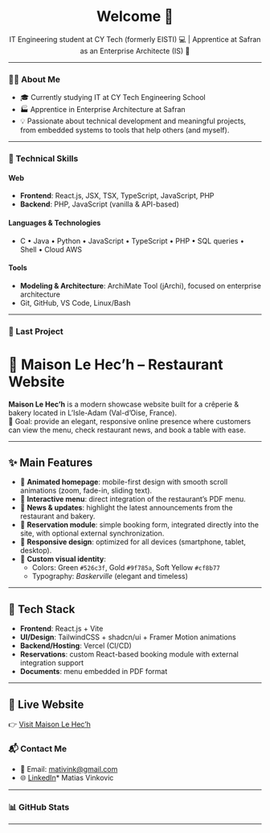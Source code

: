 <h1 align="center">Welcome 👋</h1>

<p align="center">
  IT Engineering student at CY Tech (formerly EISTI) 💻 | Apprentice at Safran as an Enterprise Architecte (IS) 🚀
</p>

---

### 👨‍💻 About Me

- 🎓 Currently studying IT at CY Tech Engineering School
- 🏭 Apprentice in Enterprise Architecture at Safran
- 💡 Passionate about technical development and meaningful projects, from embedded systems to tools that help others (and myself).

---

### 🔧 Technical Skills

#### Web
- **Frontend**: React.js, JSX, TSX, TypeScript, JavaScript, PHP
- **Backend**: PHP, JavaScript (vanilla & API-based)

#### Languages & Technologies
- C • Java • Python • JavaScript • TypeScript • PHP • SQL queries • Shell • Cloud AWS 

#### Tools
- **Modeling & Architecture**: ArchiMate Tool (jArchi), focused on enterprise architecture
- Git, GitHub, VS Code, Linux/Bash

---

### 🚧 Last Project 

# 🥞 Maison Le Hec’h – Restaurant Website

**Maison Le Hec’h** is a modern showcase website built for a crêperie & bakery located in L’Isle-Adam (Val-d’Oise, France).  
🎯 Goal: provide an elegant, responsive online presence where customers can view the menu, check restaurant news, and book a table with ease.

---

## ✨ Main Features
- 📖 **Animated homepage**: mobile-first design with smooth scroll animations (zoom, fade-in, sliding text).
- 🥞 **Interactive menu**: direct integration of the restaurant’s PDF menu.
- 📢 **News & updates**: highlight the latest announcements from the restaurant and bakery.
- 📅 **Reservation module**: simple booking form, integrated directly into the site, with optional external synchronization.
- 📱 **Responsive design**: optimized for all devices (smartphone, tablet, desktop).
- 🎨 **Custom visual identity**:  
  - Colors: Green `#526c3f`, Gold `#9f785a`, Soft Yellow `#cf8b77`  
  - Typography: *Baskerville* (elegant and timeless)  

---

## 🧪 Tech Stack
- **Frontend**: React.js + Vite  
- **UI/Design**: TailwindCSS + shadcn/ui + Framer Motion animations  
- **Backend/Hosting**: Vercel (CI/CD)  
- **Reservations**: custom React-based booking module with external integration support  
- **Documents**: menu embedded in PDF format  

---

## 🔗 Live Website
👉 [Visit Maison Le Hec’h](https://maison-lehech.fr)


### 📬 Contact Me

- 📧 Email: mativink@gmail.com 
- 🌐 [LinkedIn](httpsailable)* Matias Vinkovic

---

### 📊 GitHub Stats


---

<!--
**matiasvink/matiasvink** is a ✨ _special_ ✨ repository because its `README.md` appears on your GitHub profile.
-->
